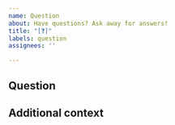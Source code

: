 ```yaml
---
name: Question
about: Have questions? Ask away for answers!
title: "[❓]"
labels: question
assignees: ''

---
```


<!-- PLEASE delete the sections that are not applicable to you. -->

## Question
<!-- What is your question about? -->

## Additional context
<!-- Feel free to provide any additional context including screenshots -->
